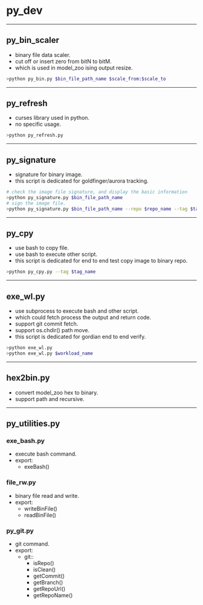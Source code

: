 # py_dev  

---
## py_bin_scaler  
- binary file data scaler.  
- cut off or insert zero from bitN to bitM.  
- which is used in model_zoo ising output resize.  
```bash
>python py_bin.py $bin_file_path_name $scale_from:$scale_to
```

---
## py_refresh
- curses library used in python.  
- no specific usage.  
```bash
>python py_refresh.py
```

---
## py_signature
- signature for binary image.  
- this script is dedicated for goldfinger/aurora tracking.   
```bash
# check the image file signature, and display the basic information  
>python py_signature.py $bin_file_path_name  
# sign the image file.  
>python py_signature.py $bin_file_path_name --repo $repo_name --tag $tag_name --branch $branch_name
```

---
## py_cpy
- use bash to copy file.  
- use bash to execute other script.   
- this script is dedicated for end to end test copy image to binary repo.   
```bash
>python py_cpy.py --tag $tag_name
```

---
## exe_wl.py
- use subprocess to execute bash and other script.  
- which could fetch process the output and return code.  
- support git commit fetch.  
- support os.chdir() path move.  
- this script is dedicated for gordian end to end verify.   
```bash
>python exe_wl.py
>python exe_wl.py $workload_name
```

---
## hex2bin.py
- convert model_zoo hex to binary.  
- support path and recursive.  

---
## py_utilities.py
### exe_bash.py
- execute bash command.  
- export:
    - exeBash() 
  
### file_rw.py
- binary file read and write.  
- export:
    - writeBinFile()
    - readBinFile()

### py_git.py
- git command.
- export:
    - git::
        - isRepo()
        - isClean()
        - getCommit()
        - getBranch()
        - getRepoUrl()
        - getRepoName()
